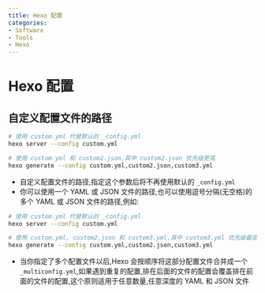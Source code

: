 ```yaml
---
title: Hexo 配置
categories:
- Software
- Tools
- Hexo
---
```

# Hexo 配置

## 自定义配置文件的路径

```bash
# 使用 custom.yml 代替默认的 _config.yml
hexo server --config custom.yml

# 使用 custom.yml 和 custom2.json,其中 custom2.json 优先级更高
hexo generate --config custom.yml,custom2.json,custom3.yml
```

- 自定义配置文件的路径,指定这个参数后将不再使用默认的 `_config.yml`
- 你可以使用一个 YAML 或 JSON 文件的路径,也可以使用逗号分隔(无空格)的多个 YAML 或 JSON 文件的路径,例如:

```bash
# 使用 custom.yml 代替默认的 _config.yml
hexo server --config custom.yml

# 使用 custom.yml, custom2.json 和 custom3.yml,其中 custom3.yml 优先级最高,其次是 custom2.json
hexo generate --config custom.yml,custom2.json,custom3.yml
```

- 当你指定了多个配置文件以后,Hexo 会按顺序将这部分配置文件合并成一个 `_multiconfig.yml`,如果遇到重复的配置,排在后面的文件的配置会覆盖排在前面的文件的配置,这个原则适用于任意数量,任意深度的 YAML 和 JSON 文件
